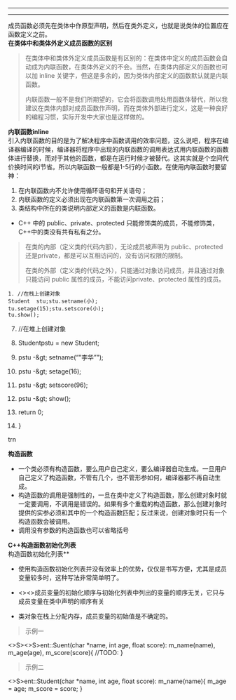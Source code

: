 

---


---

<p>成员函数必须先在类体中作原型声明，然后在类外定义，也就是说类体的位置应在函数定义之前。<br>
<strong>在类体中和类体外定义成员函数的区别</strong></p>
<blockquote>
<p>在类体中和类体外定义成员函数是有区别的：在类体中定义的成员函数会自动成为内联函数，在类体外定义的不会。当然，在类体内部定义的函数也可以加 inline 关键字，但这是多余的，因为类体内部定义的函数默认就是内联函数。</p>
<p>内联函数一般不是我们所期望的，它会将函数调用处用函数体替代，所以我建议在类体内部对成员函数作声明，而在类体外部进行定义，这是一种良好的编程习惯，实际开发中大家也是这样做的。</p>
</blockquote>
<p><strong>内联函数inline</strong><br>
引入内联函数的目的是为了解决程序中函数调用的效率问题，这么说吧，程序在编译器编译的时候，编译器将程序中出现的内联函数的调用表达式用内联函数的函数体进行替换，而对于其他的函数，都是在运行时候才被替代。这其实就是个空间代价换时间的i节省。所以内联函数一般都是1-5行的小函数。在使用内联函数时要留神：</p>
<ol>
<li>在内联函数内不允许使用循环语句和开关语句；</li>
<li>内联函数的定义必须出现在内联函数第一次调用之前；</li>
<li>类结构中所在的类说明内部定义的函数是内联函数。</li>
</ol>
<ul>
<li>C++ 中的 public、private、protected 只能修饰类的成员，不能修饰类，C++中的类没有共有私有之分。</li>
</ul>
<blockquote>
<p>在类的内部（定义类的代码内部），无论成员被声明为 public、protected 还是private，都是可以互相访问的，没有访问权限的限制。</p>
<p>在类的外部（定义类的代码之外），只能通过对象访问成员，并且通过对象只能访问 public 属性的成员，不能访问private、protected 属性的成员。</p>
</blockquote>
<pre><code>1. //在栈上创建对象
Student  stu;stu.setname(小);
tu.setage(15);stu.setscore(小);
tu.show();
</code></pre><ol start="7">
<li>
<p>//在堆上创建对象</p>
</li>
<li>
Studentpstu = new Student;</p>
</li>
<li>
<p>pstu -&amp;gt; setname(“"李华”");</p>
</li>
<li>
<p>
pstu -&amp;gt; setage(16);</p>
</li>
<li>
<p>
pstu -&amp;gt; setscore(96);</p>
</li>
<li>
<p>pstu -&amp;gt; show();</p>
</li>
<li>
<p>return 0;</p>
</li>
<li>
<p>}<br>
</p>
</li>
</ol><p>

trn</pcode></pre>
<p><strong>构造函数</strong></p>
<ul>
<li>一个类必须有构造函数，要么用户自己定义，要么编译器自动生成。一旦用户自己定义了构造函数，不管有几个，也不管形参如何，编译器都不再自动生成。</li>
<li>构造函数的调用是强制性的，一旦在类中定义了构造函数，那么创建对象时就一定要调用，不调用是错误的。如果有多个重载的构造函数，那么创建对象时提供的实参必须和其中的一个构造函数匹配；反过来说，创建对象时只有一个构造函数会被调用。</li>
<li>调用没有参数的构造函数也可以省略括号</li>
</ul>
<p><strong>C++构造函数初始化列表</strong><br>
构造函数初始化列表**</p>
<ul>
<li>
<p>使用构造函数初始化列表并没有效率上的优势，仅仅是书写方便，尤其是成员变量较多时，这种写法非常简单明了。</p>
</li>
<li>
&lt;&gt;<>成员变量的初始化顺序与初始化列表中列出的变量的顺序无关，它只与成员变量在类中声明的顺序有关
</li>
<li>
<p>类对象在栈上分配内存，成员变量的初始值是不确定的。</p>
</li>
</ul>
<blockquote>
<p>示例一</p>
</blockquote>
&lt;&gt;S&gt;<><coe>S>ent::Suent(char *name, int age, float score): m_name(name), m_age(age), m_score(score){
//TODO:
  }
</code></pre>
<blockquote>
<p>示例二</p>
</blockquote>
<><coe>S>ent::Student(char *name, int age, float score): m_name(name){
  m_age = age;
  m_score = score;
  }
</code></pre>

<!--stackedit_data:
eyJoaXN0b3J5IjpbNDcxMDQ1MjUyXX0=
-->